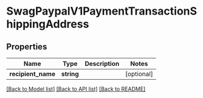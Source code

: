 # SwagPaypalV1PaymentTransactionShippingAddress

## Properties
Name | Type | Description | Notes
------------ | ------------- | ------------- | -------------
**recipient_name** | **string** |  | [optional] 

[[Back to Model list]](../../README.md#documentation-for-models) [[Back to API list]](../../README.md#documentation-for-api-endpoints) [[Back to README]](../../README.md)

